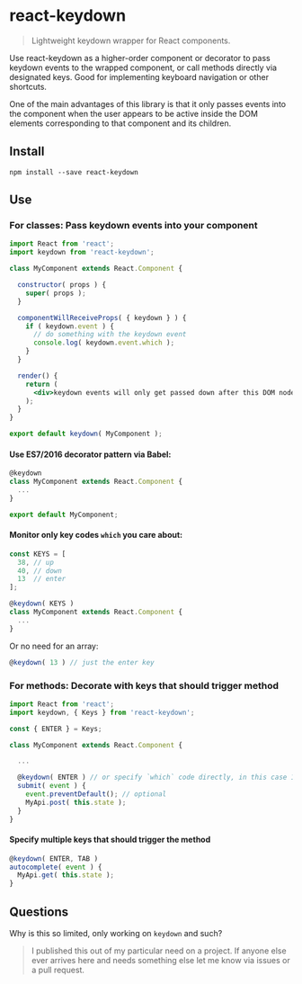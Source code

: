 # react-keydown
> Lightweight keydown wrapper for React components.

Use react-keydown as a higher-order component or decorator to pass keydown
events to the wrapped component, or call methods directly via designated keys. Good 
for implementing keyboard navigation or other shortcuts.

One of the main advantages of this library is that it only passes events
into the component when the user appears to be active inside the DOM elements
corresponding to that component and its children.

## Install

```
npm install --save react-keydown
```

## Use

### For classes: Pass keydown events into your component

```jsx
import React from 'react';
import keydown from 'react-keydown';

class MyComponent extends React.Component {

  constructor( props ) {
    super( props );
  }

  componentWillReceiveProps( { keydown } ) {
    if ( keydown.event ) {
      // do something with the keydown event
      console.log( keydown.event.which );
    }
  }

  render() {
    return (
      <div>keydown events will only get passed down after this DOM node mounts or is clicked on</div>
    );
  }
}

export default keydown( MyComponent );
```

#### Use ES7/2016 decorator pattern via Babel:

```javascript
@keydown
class MyComponent extends React.Component {
  ...
}

export default MyComponent;
```

#### Monitor only key codes `which` you care about:

```javascript
const KEYS = [
  38, // up
  40, // down
  13  // enter
];

@keydown( KEYS )
class MyComponent extends React.Component {
  ...
}
```
Or no need for an array:
```javascript
@keydown( 13 ) // just the enter key
```

### For methods: Decorate with keys that should trigger method

```javascript
import React from 'react';
import keydown, { Keys } from 'react-keydown';

const { ENTER } = Keys;

class MyComponent extends React.Component {

  ...

  @keydown( ENTER ) // or specify `which` code directly, in this case 13
  submit( event ) {
    event.preventDefault(); // optional
    MyApi.post( this.state );
  }
}
```

#### Specify multiple keys that should trigger the method

```javascript
@keydown( ENTER, TAB )
autocomplete( event ) {
  MyApi.get( this.state );
}
```

## Questions

Why is this so limited, only working on `keydown` and such?

> I published this out of my particular need on a project. If anyone else ever
arrives here and needs something else let me know via issues or a pull request.

